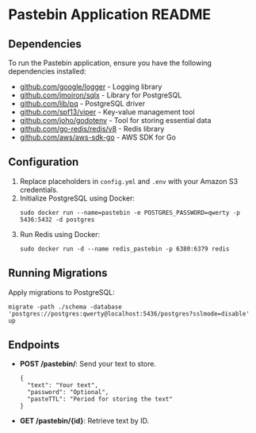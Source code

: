 # Pastebin Application README

## Dependencies

To run the Pastebin application, ensure you have the following dependencies installed:

- [github.com/google/logger](https://github.com/google/logger) - Logging library
- [github.com/jmoiron/sqlx](https://github.com/jmoiron/sqlx) - Library for PostgreSQL
- [github.com/lib/pq](https://github.com/lib/pq) - PostgreSQL driver
- [github.com/spf13/viper](https://github.com/spf13/viper) - Key-value management tool
- [github.com/joho/godotenv](https://github.com/joho/godotenv) - Tool for storing essential data
- [github.com/go-redis/redis/v8](https://github.com/go-redis/redis) - Redis library
- [github.com/aws/aws-sdk-go](https://github.com/aws/aws-sdk-go) - AWS SDK for Go

## Configuration

1. Replace placeholders in `config.yml` and `.env` with your Amazon S3 credentials.
2. Initialize PostgreSQL using Docker:
   ```
   sudo docker run --name=pastebin -e POSTGRES_PASSWORD=qwerty -p 5436:5432 -d postgres
   ```
3. Run Redis using Docker:
   ```
   sudo docker run -d --name redis_pastebin -p 6380:6379 redis
   ```

## Running Migrations

Apply migrations to PostgreSQL:
```
migrate -path ./schema -database 'postgres://postgres:qwerty@localhost:5436/postgres?sslmode=disable' up
```

## Endpoints

- **POST /pastebin/**: Send your text to store.
  ```
  {
    "text": "Your text",
    "password": "Optional",
    "pasteTTL": "Period for storing the text"
  }
  ```

- **GET /pastebin/{id}**: Retrieve text by ID.
